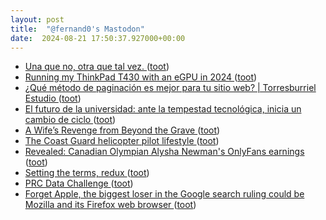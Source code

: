 ```yaml
---
layout: post
title:  "@fernand0's Mastodon"
date:  2024-08-21 17:50:37.927000+00:00
---
```

*  [Una que no, otra que tal vez. ](https://avecesunafoto.wordpress.com/2024/08/21/una-que-no-otra-que-tal-vez) ([toot](https://mastodon.social/@fernand0/113001276239091611))
*  [Running my ThinkPad T430 with an eGPU in 2024 ](https://ounapuu.ee/posts/2024/08/07/thinkpad-t430-egpu) ([toot](https://mastodon.social/@fernand0/113001101510786085))
*  [¿Qué método de paginación es mejor para tu sitio web? \| Torresburriel Estudio ](https://torresburriel.com/weblog/que-metodo-de-paginacion-es-mejor-para-tu-sitio-web) ([toot](https://mastodon.social/@fernand0/113001037912821589))
*  [El futuro de la universidad: ante la tempestad tecnológica, inicia un cambio de ciclo ](https://elpais.com/proyecto-tendencias/2024-07-05/el-futuro-de-la-universidad-ante-la-tempestad-tecnologica-inicia-un-cambio-de-ciclo.htm) ([toot](https://mastodon.social/@fernand0/113000651097443240))
*  [A Wife’s Revenge from Beyond the Grave ](https://www.thefp.com/p/a-wifes-revenge-from-beyond-the-grav) ([toot](https://mastodon.social/@fernand0/113000528177192727))
*  [The Coast Guard helicopter pilot lifestyle ](https://philip.greenspun.com/blog/2024/08/06/the-coast-guard-helicopter-pilot-lifestyle) ([toot](https://mastodon.social/@fernand0/113000318985042167))
*  [Revealed: Canadian Olympian Alysha Newman's OnlyFans earnings ](https://www.dailymail.co.uk/sport/olympics/article-13723277/Olympian-Alysha-Newmans-OnlyFans-earnings-Canadian-pole-vault-star-celebrated-bronze-Paris-TWERKING-crowd.htm) ([toot](https://mastodon.social/@fernand0/112999950105818503))
*  [Setting the terms, redux ](https://doc.searls.com/2024/08/06/setting-the-terms-redux) ([toot](https://mastodon.social/@fernand0/112999736866676327))
*  [PRC Data Challenge ](https://ansperformance.eu/study/data-challenge) ([toot](https://mastodon.social/@fernand0/112999619916629129))
*  [Forget Apple, the biggest loser in the Google search ruling could be Mozilla and its Firefox web browser ](https://fortune.com/2024/08/05/mozilla-firefox-biggest-potential-loser-google-antitrust-search-ruling) ([toot](https://mastodon.social/@fernand0/112999302887013774))
